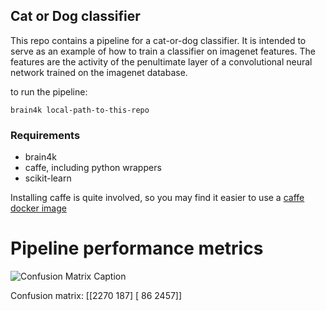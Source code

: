 

## Cat or Dog classifier

This repo contains a pipeline for a cat-or-dog classifier.  It is intended to serve as
an example of how to train a classifier on imagenet features.  The features
are the activity of the penultimate layer of a convolutional neural network trained
on the imagenet database.

to run the pipeline:

```brain4k local-path-to-this-repo```

### Requirements
- brain4k
- caffe, including python wrappers
- scikit-learn

Installing caffe is quite involved, so you may find it easier to use a
[caffe docker image](https://registry.hub.docker.com/u/tleyden5iwx/caffe/)



# Pipeline performance metrics


![Confusion Matrix Caption](/Users/rob/Sites/brain4k/4ks/cat-or-dog-classifier/./metrics/figures/image_classifier_confusion.png)

Confusion matrix:
[[2270  187]
 [  86 2457]]
